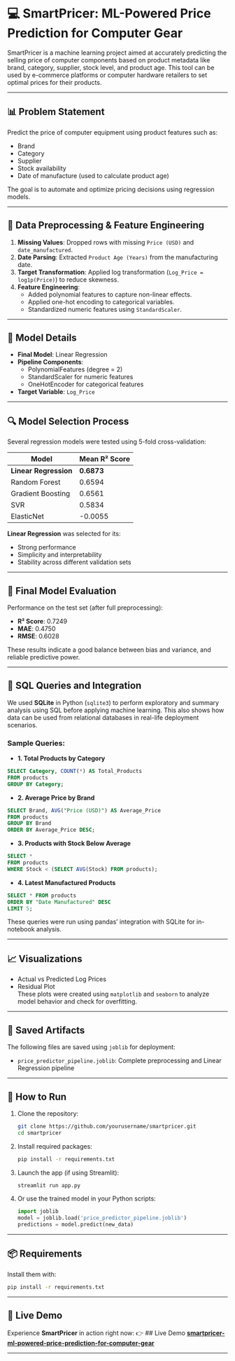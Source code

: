 # 💻 SmartPricer: ML-Powered Price Prediction for Computer Gear

SmartPricer is a machine learning project aimed at accurately predicting the selling price of computer components based on product metadata like brand, category, supplier, stock level, and product age. This tool can be used by e-commerce platforms or computer hardware retailers to set optimal prices for their products.

---

## 📊 Problem Statement

Predict the price of computer equipment using product features such as:
- Brand
- Category
- Supplier
- Stock availability
- Date of manufacture (used to calculate product age)

The goal is to automate and optimize pricing decisions using regression models.

---

## 🧹 Data Preprocessing & Feature Engineering

1. **Missing Values**: Dropped rows with missing `Price (USD)` and `date_manufactured`.
2. **Date Parsing**: Extracted `Product Age (Years)` from the manufacturing date.
3. **Target Transformation**: Applied log transformation (`Log_Price = log1p(Price)`) to reduce skewness.
4. **Feature Engineering**:
   - Added polynomial features to capture non-linear effects.
   - Applied one-hot encoding to categorical variables.
   - Standardized numeric features using `StandardScaler`.

---

## 🧠 Model Details

- **Final Model**: Linear Regression
- **Pipeline Components**:
  - PolynomialFeatures (degree = 2)
  - StandardScaler for numeric features
  - OneHotEncoder for categorical features
- **Target Variable**: `Log_Price`

---

## 🔍 Model Selection Process

Several regression models were tested using 5-fold cross-validation:

| Model               | Mean R² Score |
|---------------------|----------------|
| **Linear Regression**   | **0.6873**     |
| Random Forest       | 0.6594         |
| Gradient Boosting   | 0.6561         |
| SVR                 | 0.5834         |
| ElasticNet          | -0.0055        |

**Linear Regression** was selected for its:
- Strong performance
- Simplicity and interpretability
- Stability across different validation sets

---

## 🧪 Final Model Evaluation

Performance on the test set (after full preprocessing):

- **R² Score**: 0.7249
- **MAE**: 0.4750
- **RMSE**: 0.6028

These results indicate a good balance between bias and variance, and reliable predictive power.

---

## 🧠 SQL Queries and Integration

We used **SQLite** in Python (`sqlite3`) to perform exploratory and summary analysis using SQL before applying machine learning. This also shows how data can be used from relational databases in real-life deployment scenarios.

### Sample Queries:

- **1. Total Products by Category**
```sql
SELECT Category, COUNT(*) AS Total_Products
FROM products
GROUP BY Category;
```

- **2. Average Price by Brand**
```sql
SELECT Brand, AVG("Price (USD)") AS Average_Price
FROM products
GROUP BY Brand
ORDER BY Average_Price DESC;
```

- **3. Products with Stock Below Average**
```sql
SELECT *
FROM products
WHERE Stock < (SELECT AVG(Stock) FROM products);
```

- **4. Latest Manufactured Products**
```sql
SELECT * FROM products
ORDER BY "Date Manufactured" DESC
LIMIT 5;
```

These queries were run using pandas’ integration with SQLite for in-notebook analysis.

---

## 📈 Visualizations

- Actual vs Predicted Log Prices  
- Residual Plot  
These plots were created using `matplotlib` and `seaborn` to analyze model behavior and check for overfitting.

---

## 💾 Saved Artifacts

The following files are saved using `joblib` for deployment:
- `price_predictor_pipeline.joblib`: Complete preprocessing and Linear Regression pipeline

---

## 🚀 How to Run

1. Clone the repository:
   ```bash
   git clone https://github.com/yourusername/smartpricer.git
   cd smartpricer
   ```

2. Install required packages:
   ```bash
   pip install -r requirements.txt
   ```

3. Launch the app (if using Streamlit):
   ```bash
   streamlit run app.py
   ```

4. Or use the trained model in your Python scripts:
   ```python
   import joblib
   model = joblib.load('price_predictor_pipeline.joblib')
   predictions = model.predict(new_data)
   ```

---

## 📦 Requirements

Install them with:
```bash
pip install -r requirements.txt
```

---
## 🚀 Live Demo

Experience **SmartPricer** in action right now:
👉 ## ​ Live Demo
[**smartpricer-ml-powered-price-prediction-for-computer-gear**](https://smartpricer-ml-powered-price-prediction-for-computer-gear-yex8.streamlit.app/)


---
